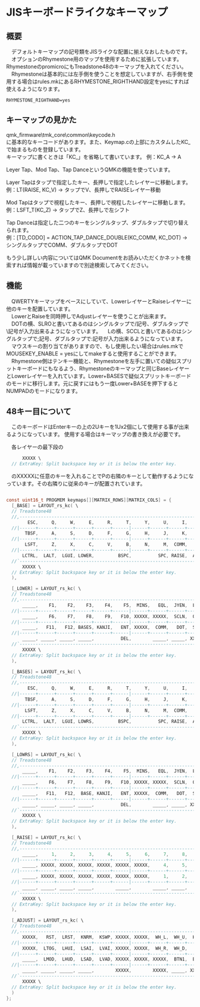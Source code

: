 # JISキーボードライクなキーマップ

## 概要

　デフォルトキーマップの記号類をJISライクな配置に揃えなおしたものです。  
　オプションのRhymestone用のマップを使用するために拡張しています。RhymestoneのpromicroにもTreadstone48のキーマップを入れてください。  
　Rhymestoneは基本的には左手側を使うことを想定していますが、右手側を使用する場合はrules.mkにあるRHYMESTONE_RIGHTHAND設定をyesにすれば使えるようになります。  

```RHYMESTONE_RIGHTHAND=yes```

## キーマップの見かた

qmk_firmware\tmk_core\common\keycode.h  
に基本的なキーコードがあります。また、Keymap.cの上部にカスタムしたKC_で始まるものを登録しています。  
キーマップに書くときは「KC_」を省略して書いています。
例：KC_A → A  

Leyer Tap、Mod Tap、Tap DanceというQMKの機能を使っています。  

Layer Tapはタップで指定したキー、長押しで指定したレイヤーに移動します。  
例：LT(RAISE, KC_V) → タップでV、長押しでRAISEレイヤー移動

Mod Tapはタップで視程したキー、長押しで視程したレイヤーに移動します。  
例：LSFT_T(KC_Z) → タップでZ、長押しで左シフト

Tap Danceは指定した二つのキーをシングルタップ、ダブルタップで切り替えられます。  
例：[TD_CODO] = ACTION_TAP_DANCE_DOUBLE(KC_COMM, KC_DOT) → シングルタップでCOMM、ダブルタップでDOT

もう少し詳しい内容についてはQMK Documentをお読みいただくかネットを検索すれば情報が載っていますので別途検索してみてください。  

## 機能

　QWERTYキーマップをベースにしていて、LowerレイヤーとRaiseレイヤーに他のキーを配置しています。  
　LowerとRaiseを同時押しでAdjustレイヤーを使うことが出来ます。  
　DOTの横、SLROと書いてあるのはシングルタップで/記号、ダブルタップで\記号が入力出来るようになっています。
　Lの横、SCCLと書いてあるのはシングルタップで;記号、ダブルタップで:記号が入力出来るようになっています。
　マウスキーの割り当てがありますので、もし使用したい場合はrules.mkでMOUSEKEY_ENABLE = yesにしてmakeすると使用することができます。  
　Rhymestone側はテンキー機能と、Rhymestoneを左手に置いての疑似スプリットキーボードにもなるよう、Rhymestoneのキーマップと同じBaseレイヤーとLowerレイヤーを入れています。Lower+BASESで疑似スプリットキーボードのモードに移行します。元に戻すにはもう一度Lower+BASEを押下するとNUMPADのモードになります。

## 48キー目について

　このキーボードはEnterキーの上の2Uキーを1Ux2個にして使用する事が出来るようになっています。  使用する場合はキーマップの書き換えが必要です。  

　各レイヤーの最下段の

```c
      XXXXX \
  // ExtraKey: Split backspace key or it is below the enter key.
```

　のXXXXXに任意のキーを入れることでPの右隣のキーとして動作するようになっています。その右隣りに従来のキーが配置されています。  

```c

const uint16_t PROGMEM keymaps[][MATRIX_ROWS][MATRIX_COLS] = {
  [_BASE] = LAYOUT_rs_kc( \
  // Treadstone48                                                                                 Rhymestone
  //,------------------------------------------------------------------------------------------.  ----------------------------------.
        ESC,     Q,     W,     E,     R,     T,     Y,     U,     I,     O,     P,         MINS,      P7,    P8,    P9,  PSLS,  NLCK,\
  //|------+------+------+------+------+------|------+------+------+------+------+-------------|  ------+------+------+------+------|
       TBSF,     A,     S,     D,     F,     G,     H,     J,     K,     L,  SCCL,          ENT,      P4,    P5,    P6,  PAST,   TAB,\
  //|------+------+------+------+------+------|------+------+------+------+------+------+------|  ------+------+------+------+------|
       LSFT,     Z,     X,     C,     V,     B,     N,     M,  COMM,   DOT,  SLRO,    UP,             P1,    P2,    P3,  PMNS,  PENT,\
  //|------+------+------+------+------+------|------+------+------+------+------+------+------|  ------+------+------+------+------|
      LCTRL,  LALT,  LGUI, LOWER,         BSPC,          SPC, RAISE,  ALAP,  LEFT,  DOWN,  RGHT,   LOWER,    P0,  PDOT,  PPLS,  BSPC,\
  //`------------------------------------------------------------------------------------------'  ----------------------------------'
      XXXXX \
  // ExtraKey: Split backspace key or it is below the enter key.
  ),

  [_LOWER] = LAYOUT_rs_kc( \
  // Treadstone48                                                                                 Rhymestone
  //,------------------------------------------------------------------------------------------.  ----------------------------------.
      _____,    F1,    F2,    F3,    F4,    F5,  MINS,   EQL,  JYEN,  LBRC,  RBRC,          DEL,       A,     B,     C,  JYEN,  HASH,\
  //|------+------+------+------+------+------|------+------+------+------+------+-------------|  ------+------+------+------+------|
      _____,    F6,    F7,    F8,    F9,   F10, XXXXX, XXXXX,  SCLN,  QUOT,  BSLS,        _____,       D,     E,     F,  PERC,  SFUC,\
  //|------+------+------+------+------+------|------+------+------+------+------+------+------|  ------+------+------+------+------|
      _____,   F11,   F12, BASES, KANJI,   ENT, XXXXX,  COMM,   DOT,  SLSH,    RO,  PGUP,           RSBR,  REBR,  RBRC,  QUOT, _____,\
  //|------+------+------+------+------+------|------+------+------+------+------+------+------|  ------+------+------+------+------|
      _____, _____, _____, _____,          DEL,        _____, _____, XXXXX,  HOME,  PGDN,   END,   _____, XXXXX,  COMM,  JEQL,   DEL,\
  //`------------------------------------------------------------------------------------------'  ----------------------------------'
      XXXXX \
  // ExtraKey: Split backspace key or it is below the enter key.
  ),

  [_BASES] = LAYOUT_rs_kc( \
  // Treadstone48                                                                                 Rhymestone
  //,------------------------------------------------------------------------------------------.  ----------------------------------.
        ESC,     Q,     W,     E,     R,     T,     Y,     U,     I,     O,     P,         MINS,       Q,     W,     E,     R,     T,\
  //|------+------+------+------+------+------|------+------+------+------+------+-------------|  ------+------+------+------+------|
       TBSF,     A,     S,     D,     F,     G,     H,     J,     K,     L,  SCCL,          ENT,       A,     S,     D,     F,     G,\
  //|------+------+------+------+------+------|------+------+------+------+------+------+------|  ------+------+------+------+------|
       LSFT,     Z,     X,     C,     V,     B,     N,     M,  COMM,   DOT,  SLRO,    UP,           ZSFT,     X,     C,     V,     B,\
  //|------+------+------+------+------+------|------+------+------+------+------+------+------|  ------+------+------+------+------|
      LCTRL,  LALT,  LGUI, LOWRS,         BSPC,          SPC, RAISE,  ALAP,  LEFT,  DOWN,  RGHT,    ESCT,  TBAL,  LGUI, LOWRS,  BSPC,\
  //`------------------------------------------------------------------------------------------'  ----------------------------------'
      XXXXX \
  // ExtraKey: Split backspace key or it is below the enter key.
  ),

  [_LOWRS] = LAYOUT_rs_kc( \
  // Treadstone48                                                                                 Rhymestone
  //,------------------------------------------------------------------------------------------.  ----------------------------------.
      _____,    F1,    F2,    F3,    F4,    F5,  MINS,   EQL,  JYEN,  LBRC,  RBRC,          DEL,      F1,    F2,    F3,    F4,    F5,\
  //|------+------+------+------+------+------|------+------+------+------+------+-------------|  ------+------+------+------+------|
      _____,    F6,    F7,    F8,    F9,   F10, XXXXX, XXXXX,  SCLN,  QUOT,  BSLS,        _____,      F6,    F7,    F8,    F9,   F10,\
  //|------+------+------+------+------+------|------+------+------+------+------+------+------|  ------+------+------+------+------|
      _____,   F11,   F12,  BASE, KANJI,   ENT, XXXXX,  COMM,   DOT,  SLSH,    RO,  PGUP,           11SF,   F12,  BASE, KANJI,   ENT,\
  //|------+------+------+------+------+------|------+------+------+------+------+------+------|  ------+------+------+------+------|
      _____, _____, _____, _____,          DEL,        _____, _____, XXXXX,  HOME,  PGDN,   END,   _____, _____, _____, _____,   DEL,\
  //`------------------------------------------------------------------------------------------'  ----------------------------------'
      XXXXX \
  // ExtraKey: Split backspace key or it is below the enter key.
  ),

  [_RAISE] = LAYOUT_rs_kc( \
  // Treadstone48                                                                                 Rhymestone
  //,------------------------------------------------------------------------------------------.  ----------------------------------.
      _____,     1,     2,     3,     4,     5,     6,     7,     8,     9,     0,        XXXXX,   XXXXX, XXXXX, XXXXX, XXXXX, XXXXX,\
  //|------+------+------+------+------+------|------+------+------+------+------+-------------|  ------+------+------+------+------|
      _____, XXXXX, XXXXX, XXXXX, XXXXX, XXXXX, XXXXX,     4,     5,     6,  QUOT,        _____,   XXXXX, XXXXX, XXXXX, XXXXX, XXXXX,\
  //|------+------+------+------+------+------|------+------+------+------+------+------+------|  ------+------+------+------+------|
      _____, XXXXX, XXXXX, XXXXX, XXXXX, XXXXX, XXXXX,     1,     2,     3,    RO, XXXXX,          XXXXX, XXXXX, XXXXX, XXXXX, XXXXX,\
  //|------+------+------+------+------+------|------+------+------+------+------+------+------|  ------+------+------+------+------|
      _____, _____, _____, _____,        _____,        _____, _____,     0,   DOT,  COMM,  SLSH,   XXXXX, XXXXX, XXXXX, XXXXX, XXXXX,\
  //`------------------------------------------------------------------------------------------'  ----------------------------------'
      XXXXX \
  // ExtraKey: Split backspace key or it is below the enter key.
  ),

  [_ADJUST] = LAYOUT_rs_kc( \
  // Treadstone48                                                                                 Rhymestone
  //,------------------------------------------------------------------------------------------.  ----------------------------------.
      XXXXX,   RST,  LRST,  KNRM,  KSWP, XXXXX, XXXXX,  WH_L,  WH_U,  HOME,  PGUP,        XXXXX,   XXXXX, XXXXX, XXXXX, XXXXX, XXXXX,\
  //|------+------+------+------+------+------|------+------+------+------+------+-------------|  ------+------+------+------+------|
      XXXXX,  LTOG,  LHUI,  LSAI,  LVAI, XXXXX, XXXXX,  WH_R,  WH_D,   END,  PGDN,        XXXXX,   XXXXX, XXXXX, XXXXX, XXXXX, XXXXX,\
  //|------+------+------+------+------+------|------+------+------+------+------+------+------|  ------+------+------+------+------|
      _____,  LMOD,  LHUD,  LSAD,  LVAD, XXXXX, XXXXX, XXXXX,  BTN1,  BTN2, XXXXX,  MS_U,          XXXXX, XXXXX, XXXXX, XXXXX, XXXXX,\
  //|------+------+------+------+------+------|------+------+------+------+------+------+------|  ------+------+------+------+------|
      _____, _____, _____, _____,        XXXXX,        XXXXX, _____, XXXXX,  MS_L,  MS_D,  MS_R,   XXXXX, XXXXX, XXXXX, XXXXX, XXXXX,\
  //`------------------------------------------------------------------------------------------'  ----------------------------------'
      XXXXX \
  // ExtraKey: Split backspace key or it is below the enter key.
  )
};

```

